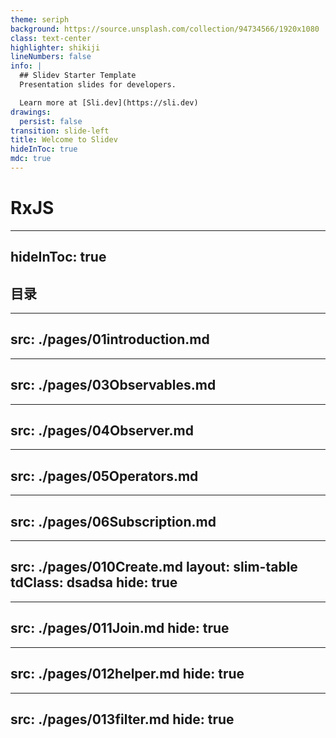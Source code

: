 ```yaml
---
theme: seriph
background: https://source.unsplash.com/collection/94734566/1920x1080
class: text-center
highlighter: shikiji
lineNumbers: false
info: |
  ## Slidev Starter Template
  Presentation slides for developers.

  Learn more at [Sli.dev](https://sli.dev)
drawings:
  persist: false
transition: slide-left
title: Welcome to Slidev
hideInToc: true
mdc: true
---
```




# RxJS

---
hideInToc: true
---

## 目录

<Toc columns="4" />

---
src: ./pages/01introduction.md
---

---
src: ./pages/03Observables.md
---

---
src: ./pages/04Observer.md
---

---
src: ./pages/05Operators.md
---

---
src: ./pages/06Subscription.md
---

---
src: ./pages/010Create.md
layout: slim-table
tdClass: dsadsa
hide: true
---

---
src: ./pages/011Join.md
hide: true
---

---
src: ./pages/012helper.md
hide: true
---

---
src: ./pages/013filter.md
hide: true
---
